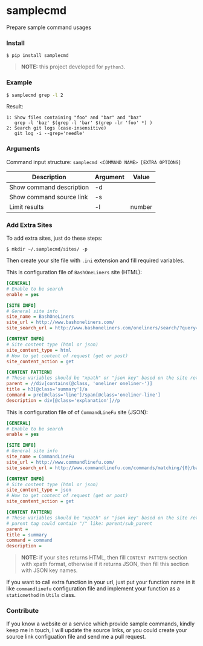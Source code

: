# samplecmd
Prepare sample command usages

### Install

```shell
$ pip install samplecmd
```

> **NOTE:** this project developed for `python3`.

### Example

```bash
$ samplecmd grep -l 2
```

Result:

```
1: Show files containing "foo" and "bar" and "baz"
   grep -l 'baz' $(grep -l 'bar' $(grep -lr 'foo' *) )
2: Search git logs (case-insensitive)
   git log -i --grep='needle'
```

### Arguments

Command input structure: `samplecmd <COMMAND NAME> [EXTRA OPTIONS]`

| Description              | Argument | Value  |
| ------------------------ | -------- | ------ |
| Show command description | -d       |        |
| Show command source link | -s       |        |
| Limit results            | -l       | number |

### Add Extra Sites
To add extra sites, just do these steps:

```shell
$ mkdir ~/.samplecmd/sites/ -p
```

Then create your site file with `.ini` extension and fill required variables.

This is configuration file of `BashOneLiners` site (HTML):

```ini
[GENERAL]
# Enable to be search
enable = yes

[SITE INFO]
# General site info
site_name = BashOneLiners
site_url = http://www.bashoneliners.com/
site_search_url = http://www.bashoneliners.com/oneliners/search/?query={}

[CONTENT INFO]
# Site content type (html or json)
site_content_type = html
# How to get content of request (get or post)
site_content_action = get

[CONTENT PATTERN]
# These variables should be "xpath" or "json key" based on the site returned content
parent = //div[contains(@class, 'oneliner oneliner-')]
title = h3[@class='summary']/a
command = pre[@class='line']/span[@class='oneliner-line']
description = div[@class='explanation']//p
```

This is configuration file of of `CommandLineFu` site (JSON):

```ini
[GENERAL]
# Enable to be search
enable = yes

[SITE INFO]
# General site info
site_name = CommandLineFu
site_url = http://www.commandlinefu.com/
site_search_url = http://www.commandlinefu.com/commands/matching/{0}/base64({0})/json

[CONTENT INFO]
# Site content type (html or json)
site_content_type = json
# How to get content of request (get or post)
site_content_action = get

[CONTENT PATTERN]
# These variables should be "xpath" or "json key" based on the site returned content
# parent tag could contain "/" like: parent/sub_parent
parent =
title = summary
command = command
description =
```

> **NOTE:** if your sites returns HTML, then fill `CONTENT PATTERN` section with xpath format, otherwise if it returns JSON, then fill this section with JSON key names.

If you want to call extra function in your url, just put your function name in it like `commandlinefu` configuration file 
and implement your function as a `staticmethod` in `Utils` class.

### Contribute
If you know a website or a service which provide sample commands, kindly keep me in touch, I will update 
the source links, or you could create your source link configuation file and send me a pull request.
